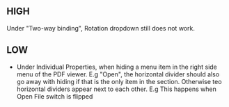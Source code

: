 ## HIGH

Under "Two-way binding", Rotation dropdown still does not work.


## LOW
- Under Individual Properties, when hiding a menu item in the right side menu of the PDF viewer. E.g "Open", the horizontal divider should also go away with hiding if that is the only item in the section. Otherwise teo horizontal dividers appear next to each other. E.g This happens when Open File switch is flipped


